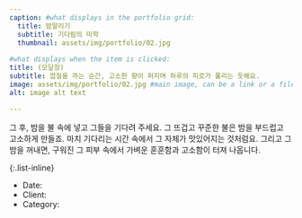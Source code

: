 ```yaml
---
caption: #what displays in the portfolio grid:
  title: 밤말리기
  subtitle: 기다림의 미학
  thumbnail: assets/img/portfolio/02.jpg
  
#what displays when the item is clicked:
title: (모달창)
subtitle: 껍질을 까는 순간, 고소한 향이 퍼지며 하루의 피로가 풀리는 듯해요.
image: assets/img/portfolio/02.jpg #main image, can be a link or a file in assets/img/portfolio
alt: image alt text

---
```

그 후, 밤을 불 속에 넣고 그들을 기다려 주세요. 그 뜨겁고 꾸준한 불은 밤을 부드럽고 고소하게 만들죠. 마치 기다리는 시간 속에서 그 자체가 맛있어지는 것처럼요. 그리고 그 밤을 꺼내면, 구워진 그 피부 속에서 가벼운 훈훈함과 고소함이 터져 나옵니다.

{:.list-inline} 
- Date: 
- Client: 
- Category: 

